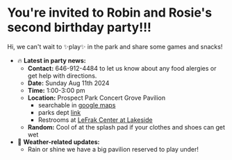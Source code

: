 
#  You're invited to Robin and Rosie's second birthday party!!!

Hi, we can't wait to ✨play✨ in the park and share some games and snacks!
 
- 🔥 **Latest in party news:**
  - **Contact:** 646-912-4484 to let us know about any food alergies or get help with directions.
  - **Date:** Sunday Aug 11th 2024
  - **Time:** 1:00-3:00 pm
  - **Location:** Prospect Park Concert Grove Pavilion
    - searchable in [google maps](https://maps.app.goo.gl/9zDRJPsYukrmJWTi6)
    - parks dept [link](https://www.prospectpark.org/visit-the-park/park-map/points-interest/points-interest-concert-grove-pavilion/)
    - Restrooms at [LeFrak Center at Lakeside](https://g.co/kgs/5QZLU8d)
  - **Random:** Cool of at the splash pad if your clothes and shoes can get wet
- 👀 **Weather-related updates:**
  - Rain or shine we have a big pavilion reserved to play under!

